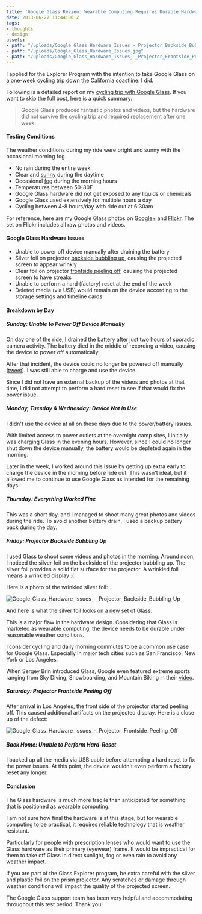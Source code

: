 ```yaml
---
title: 'Google Glass Review: Wearable Computing Requires Durable Hardware'
date: 2013-06-27 11:44:00 Z
tags:
- thoughts
- design
assets:
- path: "/uploads/Google_Glass_Hardware_Issues_-_Projector_Backside_Bubbling_Up.jpg"
- path: "/uploads/Google_Glass_Hardware_Issues.jpg"
- path: "/uploads/Google_Glass_Hardware_Issues_-_Projector_Frontside_Peeling_Off.jpg"
---
```


I applied for the Explorer Program with the intention to take Google Glass on a one-week cycling trip down the California coastline. I did.

Following is a detailed report on my [cycling trip with Google Glass](/blog/cycling-from-san-francisco-to-los-angeles-with-google-glass/ "Cycling from San Francisco to Los Angeles With Google Glass"). If you want to skip the full post, here is a quick summary:

> Google Glass produced fantastic photos and videos, but the hardware did not survive the cycling trip and required replacement after one week.

#### Testing Conditions

The weather conditions during my ride were bright and sunny with the occasional morning fog.

* No rain during the entire week
* Clear and <a href="https://plus.google.com/u/0/photos/113242327434301651643/albums/5889226362322005393/5889227604115154866?pid=5889227604115154866&oid=113242327434301651643" title="Photo Gallery — Aids LifeCycle 2013" target="_blank">sunny</a> during the daytime
* Occasional <a href="https://plus.google.com/u/0/photos/113242327434301651643/albums/5889226362322005393/5889227120150561314?pid=5889227120150561314&oid=113242327434301651643" title="Photo Gallery — Aids LifeCycle 2013" target="_blank">fog</a> during the morning hours
* Temperatures between 50-80F
* Google Glass hardware did not get exposed to any liquids or chemicals
* Google Glass used extensively for multiple hours a day
* Cycling between 4-8 hours/day with ride out at 6:30am

For reference, here are my Google Glass photos on <a href="https://plus.google.com/u/0/photos/113242327434301651643/albums/5889226362322005393" title="Aids LifeCycle 2013: Through Google Glass" target="_blank">Google+</a> and <a href="http://www.flickr.com/photos/kaigradert/sets/72157634031482642/" title="Aids LifeCycle 2013: Through Google Glass" target="_blank">Flickr</a>. The set on Flickr includes all raw photos and videos.

#### Google Glass Hardware Issues

* Unable to power off device manually after draining the battery
* Silver foil on projector [backside bubbling up](#Projector_Backside_Bubbling_Up), causing the projected screen to appear wrinkly
* Clear foil on projector [frontside peeling off](#Projector_Frontside_Peeling_Off), causing the projected screen to have streaks
* Unable to perform a hard (factory) reset at the end of the week
* Deleted media (via USB) would remain on the device according to the storage settings and timeline cards

#### Breakdown by Day

##### Sunday: Unable to Power Off Device Manually

On day one of the ride, I drained the battery after just two hours of sporadic camera activity. The battery died in the middle of recording a video, causing the device to power off automatically.

After that incident, the device could no longer be powered off manually (<a href="https://twitter.com/kaigradert/status/342069882717888512" title="Tweet by Kai Gradert" target="_blank">tweet</a>). I was still able to charge and use the device.

Since I did not have an external backup of the videos and photos at that time, I did not attempt to perform a hard reset to see if that would fix the power issue.

##### Monday, Tuesday & Wednesday: Device Not in Use

I didn't use the device at all on these days due to the power/battery issues.

With limited access to power outlets at the overnight camp sites, I initially was charging Glass in the evening hours. However, since I could no longer shut down the device manually, the battery would be depleted again in the morning.

Later in the week, I worked around this issue by getting up extra early to charge the device in the morning before ride out. This wasn't ideal, but it allowed me to continue to use Google Glass as intended for the remaining days.

##### Thursday: Everything Worked Fine

This was a short day, and I managed to shoot many great photos and videos during the ride. To avoid another battery drain, I used a backup battery pack during the day.

##### <a name="Projector_Backside_Bubbling_Up"></a>Friday: Projector Backside Bubbling Up

I used Glass to shoot some videos and photos in the morning. Around noon, I noticed the silver foil on the backside of the projector bubbling up. The silver foil provides a solid flat surface for the projector. A wrinkled foil means a wrinkled display :(

Here is a photo of the wrinkled silver foil:

![Google_Glass_Hardware_Issues_-_Projector_Backside_Bubbling_Up](/uploads/Google_Glass_Hardware_Issues_-_Projector_Backside_Bubbling_Up.jpg)

And here is what the silver foil looks on a <a href="http://d.pr/i/PTwS/1UhAnV8d" title="Silverfoil on a new Google Glass Device" target="_blank">new set</a> of Glass.

This is a major flaw in the hardware design. Considering that Glass is marketed as wearable computing, the device needs to be durable under reasonable weather conditions.

I consider cycling and daily morning commutes to be a common use case for Google Glass. Especially in major tech cities such as San Francisco, New York or Los Angeles.

When Sergey Brin introduced Glass, Google even featured extreme sports ranging from Sky Diving, Snowboarding, and Mountain Biking in their [video](http://youtu.be/6BTCoT8ajbI).

##### <a name="Projector_Frontside_Peeling_Off"></a>Saturday: Projector Frontside Peeling Off

After arrival in Los Angeles, the front side of the projector started peeling off. This caused additional artifacts on the projected display. Here is a close up of the defect:

![Google_Glass_Hardware_Issues_-_Projector_Frontside_Peeling_Off](/uploads/Google_Glass_Hardware_Issues_-_Projector_Frontside_Peeling_Off.jpg) 

##### Back Home: Unable to Perform Hard-Reset

I backed up all the media via USB cable before attempting a hard reset to fix the power issues. At this point, the device wouldn't even perform a factory reset any longer.

#### Conclusion

The Glass hardware is much more fragile than anticipated for something that is positioned as wearable computing.

I am not sure how final the hardware is at this stage, but for wearable computing to be practical, it requires reliable technology that is weather resistant.

Particularly for people with prescription lenses who would want to use the Glass hardware as their primary (eyewear) frame. It would be impractical for them to take off Glass in direct sunlight, fog or even rain to avoid any weather impact.

If you are part of the Glass Explorer program, be extra careful with the silver and plastic foil on the prism projector. Any scratches or damage through weather conditions will impact the quality of the projected screen.

The Google Glass support team has been very helpful and accommodating throughout this test period. Thank you!
